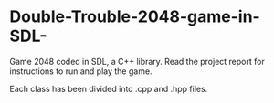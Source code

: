 # Double-Trouble-2048-game-in-SDL-
Game 2048 coded in SDL, a C++ library.
Read the project report for instructions to run and play the game.

Each class has been divided into .cpp and .hpp files.
